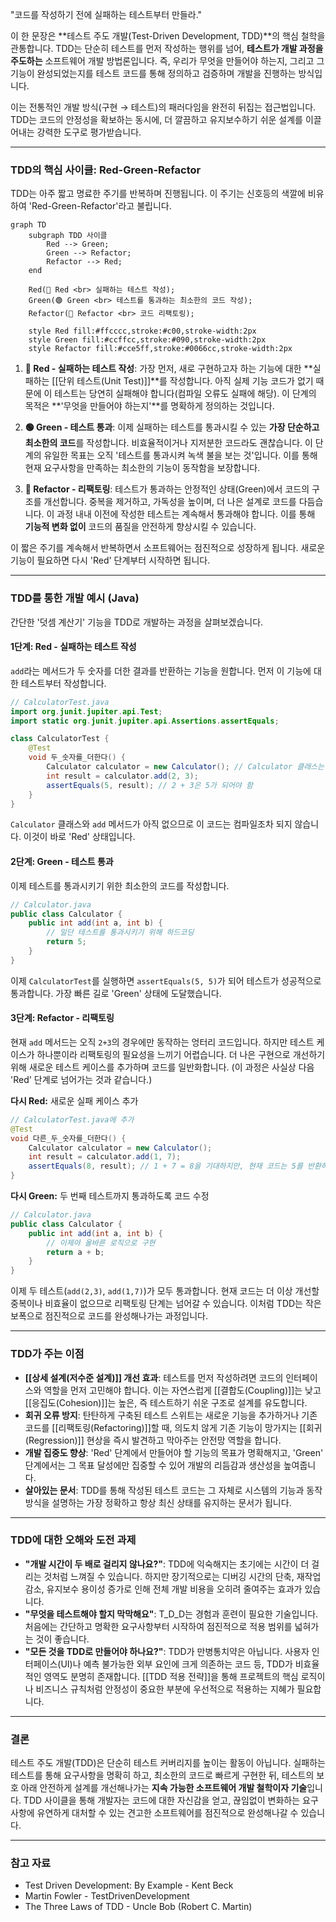 "코드를 작성하기 전에 실패하는 테스트부터 만들라."

이 한 문장은 **테스트 주도 개발(Test-Driven Development, TDD)**의 핵심 철학을 관통합니다. TDD는 단순히 테스트를 먼저 작성하는 행위를 넘어, **테스트가 개발 과정을 주도하는** 소프트웨어 개발 방법론입니다. 즉, 우리가 무엇을 만들어야 하는지, 그리고 그 기능이 완성되었는지를 테스트 코드를 통해 정의하고 검증하며 개발을 진행하는 방식입니다.

이는 전통적인 개발 방식(구현 → 테스트)의 패러다임을 완전히 뒤집는 접근법입니다. TDD는 코드의 안정성을 확보하는 동시에, 더 깔끔하고 유지보수하기 쉬운 설계를 이끌어내는 강력한 도구로 평가받습니다.

---

### TDD의 핵심 사이클: Red-Green-Refactor

TDD는 아주 짧고 명료한 주기를 반복하며 진행됩니다. 이 주기는 신호등의 색깔에 비유하여 'Red-Green-Refactor'라고 불립니다.

```mermaid
graph TD
    subgraph TDD 사이클
        Red --> Green;
        Green --> Refactor;
        Refactor --> Red;
    end

    Red(🔴 Red <br> 실패하는 테스트 작성);
    Green(🟢 Green <br> 테스트를 통과하는 최소한의 코드 작성);
    Refactor(🔵 Refactor <br> 코드 리팩토링);

    style Red fill:#ffcccc,stroke:#c00,stroke-width:2px
    style Green fill:#ccffcc,stroke:#090,stroke-width:2px
    style Refactor fill:#cce5ff,stroke:#0066cc,stroke-width:2px
```

1. **🔴 Red - 실패하는 테스트 작성**: 가장 먼저, 새로 구현하고자 하는 기능에 대한 **실패하는 [[단위 테스트(Unit Test)]]**를 작성합니다. 아직 실제 기능 코드가 없기 때문에 이 테스트는 당연히 실패해야 합니다(컴파일 오류도 실패에 해당). 이 단계의 목적은 **'무엇을 만들어야 하는지'**를 명확하게 정의하는 것입니다.
    
2. **🟢 Green - 테스트 통과**: 이제 실패하는 테스트를 통과시킬 수 있는 **가장 단순하고 최소한의 코드**를 작성합니다. 비효율적이거나 지저분한 코드라도 괜찮습니다. 이 단계의 유일한 목표는 오직 '테스트를 통과시켜 녹색 불을 보는 것'입니다. 이를 통해 현재 요구사항을 만족하는 최소한의 기능이 동작함을 보장합니다.
    
3. **🔵 Refactor - 리팩토링**: 테스트가 통과하는 안정적인 상태(Green)에서 코드의 구조를 개선합니다. 중복을 제거하고, 가독성을 높이며, 더 나은 설계로 코드를 다듬습니다. 이 과정 내내 이전에 작성한 테스트는 계속해서 통과해야 합니다. 이를 통해 **기능적 변화 없이** 코드의 품질을 안전하게 향상시킬 수 있습니다.
    

이 짧은 주기를 계속해서 반복하면서 소프트웨어는 점진적으로 성장하게 됩니다. 새로운 기능이 필요하면 다시 'Red' 단계부터 시작하면 됩니다.

---

### TDD를 통한 개발 예시 (Java)

간단한 '덧셈 계산기' 기능을 TDD로 개발하는 과정을 살펴보겠습니다.

#### 1단계: Red - 실패하는 테스트 작성

`add`라는 메서드가 두 숫자를 더한 결과를 반환하는 기능을 원합니다. 먼저 이 기능에 대한 테스트부터 작성합니다.

```java
// CalculatorTest.java
import org.junit.jupiter.api.Test;
import static org.junit.jupiter.api.Assertions.assertEquals;

class CalculatorTest {
    @Test
    void 두_숫자를_더한다() {
        Calculator calculator = new Calculator(); // Calculator 클래스는 아직 없음 (컴파일 에러)
        int result = calculator.add(2, 3);
        assertEquals(5, result); // 2 + 3은 5가 되어야 함
    }
}
```

`Calculator` 클래스와 `add` 메서드가 아직 없으므로 이 코드는 컴파일조차 되지 않습니다. 이것이 바로 'Red' 상태입니다.

#### 2단계: Green - 테스트 통과

이제 테스트를 통과시키기 위한 최소한의 코드를 작성합니다.

```java
// Calculator.java
public class Calculator {
    public int add(int a, int b) {
        // 일단 테스트를 통과시키기 위해 하드코딩
        return 5;
    }
}
```

이제 `CalculatorTest`를 실행하면 `assertEquals(5, 5)`가 되어 테스트가 성공적으로 통과합니다. 가장 빠른 길로 'Green' 상태에 도달했습니다.

#### 3단계: Refactor - 리팩토링

현재 `add` 메서드는 오직 `2+3`의 경우에만 동작하는 엉터리 코드입니다. 하지만 테스트 케이스가 하나뿐이라 리팩토링의 필요성을 느끼기 어렵습니다. 더 나은 구현으로 개선하기 위해 새로운 테스트 케이스를 추가하며 코드를 일반화합니다. (이 과정은 사실상 다음 'Red' 단계로 넘어가는 것과 같습니다.)

**다시 Red:** 새로운 실패 케이스 추가

```java
// CalculatorTest.java에 추가
@Test
void 다른_두_숫자를_더한다() {
    Calculator calculator = new Calculator();
    int result = calculator.add(1, 7);
    assertEquals(8, result); // 1 + 7 = 8을 기대하지만, 현재 코드는 5를 반환하므로 실패
}
```

**다시 Green:** 두 번째 테스트까지 통과하도록 코드 수정

```java
// Calculator.java
public class Calculator {
    public int add(int a, int b) {
        // 이제야 올바른 로직으로 구현
        return a + b;
    }
}
```

이제 두 테스트(`add(2,3)`, `add(1,7)`)가 모두 통과합니다. 현재 코드는 더 이상 개선할 중복이나 비효율이 없으므로 리팩토링 단계는 넘어갈 수 있습니다. 이처럼 TDD는 작은 보폭으로 점진적으로 코드를 완성해나가는 과정입니다.

---

### TDD가 주는 이점

- **[[상세 설계(저수준 설계)]] 개선 효과**: 테스트를 먼저 작성하려면 코드의 인터페이스와 역할을 먼저 고민해야 합니다. 이는 자연스럽게 [[결합도(Coupling)]]는 낮고 [[응집도(Cohesion)]]는 높은, 즉 테스트하기 쉬운 구조로 설계를 유도합니다.
- **회귀 오류 방지**: 탄탄하게 구축된 테스트 스위트는 새로운 기능을 추가하거나 기존 코드를 [[리팩토링(Refactoring)]]할 때, 의도치 않게 기존 기능이 망가지는 [[회귀(Regression)]] 현상을 즉시 발견하고 막아주는 안전망 역할을 합니다.
- **개발 집중도 향상**: 'Red' 단계에서 만들어야 할 기능의 목표가 명확해지고, 'Green' 단계에서는 그 목표 달성에만 집중할 수 있어 개발의 리듬감과 생산성을 높여줍니다.
- **살아있는 문서**: TDD를 통해 작성된 테스트 코드는 그 자체로 시스템의 기능과 동작 방식을 설명하는 가장 정확하고 항상 최신 상태를 유지하는 문서가 됩니다.

---

### TDD에 대한 오해와 도전 과제

- **"개발 시간이 두 배로 걸리지 않나요?"**: TDD에 익숙해지는 초기에는 시간이 더 걸리는 것처럼 느껴질 수 있습니다. 하지만 장기적으로는 디버깅 시간의 단축, 재작업 감소, 유지보수 용이성 증가로 인해 전체 개발 비용을 오히려 줄여주는 효과가 있습니다.
- **"무엇을 테스트해야 할지 막막해요"**: T_D_D는 경험과 훈련이 필요한 기술입니다. 처음에는 간단하고 명확한 요구사항부터 시작하여 점진적으로 적용 범위를 넓혀가는 것이 좋습니다.
- **"모든 것을 TDD로 만들어야 하나요?"**: TDD가 만병통치약은 아닙니다. 사용자 인터페이스(UI)나 예측 불가능한 외부 요인에 크게 의존하는 코드 등, TDD가 비효율적인 영역도 분명히 존재합니다. [[TDD 적용 전략]]을 통해 프로젝트의 핵심 로직이나 비즈니스 규칙처럼 안정성이 중요한 부분에 우선적으로 적용하는 지혜가 필요합니다.

---

### 결론

테스트 주도 개발(TDD)은 단순히 테스트 커버리지를 높이는 활동이 아닙니다. 실패하는 테스트를 통해 요구사항을 명확히 하고, 최소한의 코드로 빠르게 구현한 뒤, 테스트의 보호 아래 안전하게 설계를 개선해나가는 **지속 가능한 소프트웨어 개발 철학이자 기술**입니다. TDD 사이클을 통해 개발자는 코드에 대한 자신감을 얻고, 끊임없이 변화하는 요구사항에 유연하게 대처할 수 있는 견고한 소프트웨어를 점진적으로 완성해나갈 수 있습니다.

---

### 참고 자료

- Test Driven Development: By Example - Kent Beck
- Martin Fowler - TestDrivenDevelopment
- The Three Laws of TDD - Uncle Bob (Robert C. Martin)